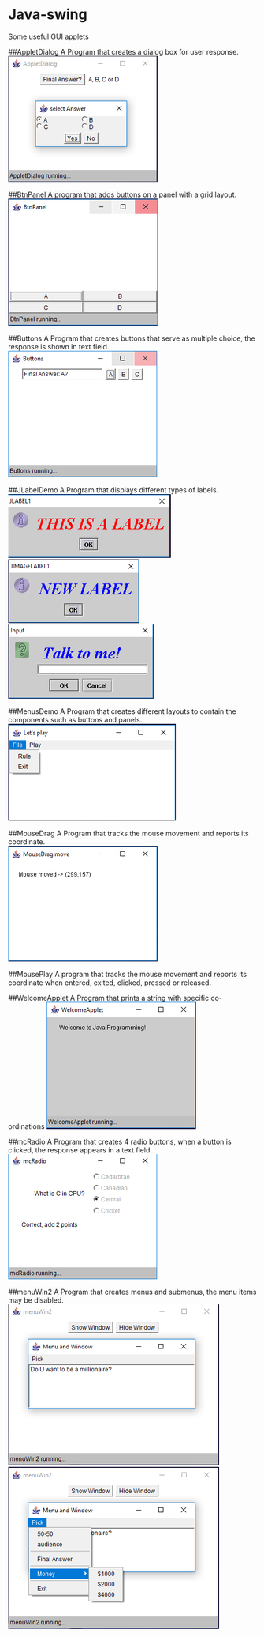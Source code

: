 # Java-swing
Some useful GUI applets

##AppletDialog
  A Program that creates a dialog box for user response.                             
![Alt text](img/AppletDialog.PNG?raw=true "AppletDialog")

##BtnPanel
  A program that adds buttons on a panel with a grid layout.                                        
![Alt text](img/BtnPanel.PNG?raw=true "BtnPanel")

##Buttons
  A Program that creates buttons that serve as multiple choice, the response is shown in text field.
![Alt text](img/Buttons.PNG?raw=true "Buttons")	
	
##JLabelDemo 
  A Program that displays different types of labels.                          
![Alt text](img/JLabelDemo1.PNG?raw=true "JLabelDemo")	
![Alt text](img/JLabelDemo2.PNG?raw=true "JLabelDemo")
![Alt text](img/JLabelDemo3.PNG?raw=true "JLabelDemo")
	
##MenusDemo
  A Program that creates different layouts to contain the components such as buttons and panels.
![Alt text](img/MenusDemo.PNG?raw=true "MenusDemo")
	
##MouseDrag
  A Program that tracks the mouse movement and reports its coordinate.                                        
![Alt text](img/MouseDrag.PNG?raw=true "MouseDrag")

##MousePlay
  A program that tracks the mouse movement and reports its coordinate when entered, exited, clicked, pressed or released.

##WelcomeApplet 
  A Program that prints a string with specific co-ordinations
![Alt text](img/WelcomeApplet.PNG?raw=true "WelcomeApplet")
	
	
##mcRadio
  A Program that creates 4 radio buttons, when a button is clicked, the response appears in a text field.
![Alt text](img/mcRadio.PNG?raw=true "mcRadio")
	
##menuWin2
  A Program that creates menus and submenus, the menu items may be disabled.                     
![Alt text](img/menuWin2_1.PNG?raw=true "menuWin2")
![Alt text](img/menuWin2_2.PNG?raw=true "menuWin2")
